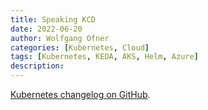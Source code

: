 ```yaml
---
title: Speaking KCD
date: 2022-06-20
author: Wolfgang Ofner
categories: [Kubernetes, Cloud]
tags: [Kubernetes, KEDA, AKS, Helm, Azure]
description: 
---
```




 <a href="https://github.com/kubernetes/kubernetes/blob/master/CHANGELOG/CHANGELOG-1.24.md#urgent-upgrade-notes" target="_blank" rel="noopener noreferrer">Kubernetes changelog on GitHub</a>.
